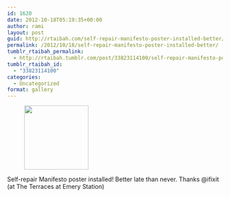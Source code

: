 ```yaml
---
id: 1620
date: 2012-10-18T05:19:35+00:00
author: rami
layout: post
guid: http://rtaibah.com/self-repair-manifesto-poster-installed-better/
permalink: /2012/10/18/self-repair-manifesto-poster-installed-better/
tumblr_rtaibah_permalink:
  - http://rtaibah.tumblr.com/post/33823114100/self-repair-manifesto-poster-installed-better
tumblr_rtaibah_id:
  - "33823114100"
categories:
  - Uncategorized
format: gallery
---
```

<div id='gallery-138' class='gallery galleryid-1620 gallery-columns-3 gallery-size-thumbnail'>
  <figure class='gallery-item'> 
  
  <div class='gallery-icon landscape'>
    <a href='http://139.59.20.41/2012/10/18/self-repair-manifesto-poster-installed-better/attachment/1621/'><img width="150" height="150" src="http://139.59.20.41/wp-content/uploads/2012/10/tumblr_mc2pgnBn8w1qb4qlko1_1280-150x150.jpg" class="attachment-thumbnail size-thumbnail" alt="" srcset="http://139.59.20.41/wp-content/uploads/2012/10/tumblr_mc2pgnBn8w1qb4qlko1_1280-150x150.jpg 150w, http://139.59.20.41/wp-content/uploads/2012/10/tumblr_mc2pgnBn8w1qb4qlko1_1280-300x300.jpg 300w, http://139.59.20.41/wp-content/uploads/2012/10/tumblr_mc2pgnBn8w1qb4qlko1_1280-100x100.jpg 100w, http://139.59.20.41/wp-content/uploads/2012/10/tumblr_mc2pgnBn8w1qb4qlko1_1280.jpg 612w" sizes="100vw" /></a>
  </div></figure>
</div>

Self-repair Manifesto poster installed! Better late than never. Thanks @ifixit (at The Terraces at Emery Station)